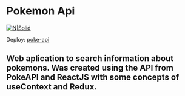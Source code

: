 # Pokemon Api
[![N|Solid](https://as01.epimg.net/meristation/imagenes/2021/05/07/noticias/1620373272_726994_1620373378_noticia_normal.jpg)](https://weather-api-public.netlify.app/) 

Deploy: [poke-api](https://weather-api-public.netlify.app/) 

## Web aplication to search information about pokemons. Was created using the API from PokeAPI and ReactJS with some concepts of useContext and Redux.


